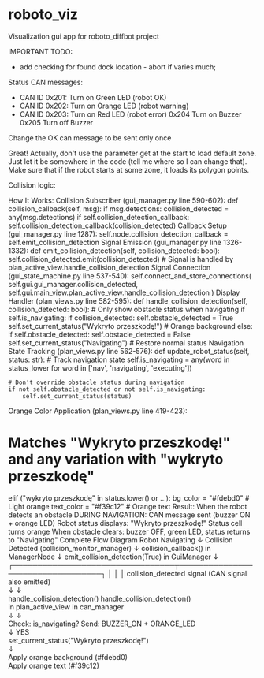 # roboto_viz
Visualization gui app for roboto_diffbot project

IMPORTANT TODO: 
- add checking for found dock location - abort if varies much;

Status CAN messages:
  - CAN ID 0x201: Turn on Green LED (robot OK)
  - CAN ID 0x202: Turn on Orange LED (robot warning)
  - CAN ID 0x203: Turn on Red LED (robot error)
  0x204 Turn on Buzzer
  0x205 Turn off Buzzer

Change the OK can message to be sent only once

Great! Actually, don't use the parameter get at the start to load default zone. Just let it be somewhere in the code (tell me where so I can change that). Make sure that if the robot starts at some zone, it loads its polygon points.

Collision logic:

How It Works:
Collision Subscriber (gui_manager.py line 590-602):
def collision_callback(self, msg):
    if msg.detections:
        collision_detected = any(msg.detections)
        if self.collision_detection_callback:
            self.collision_detection_callback(collision_detected)
Callback Setup (gui_manager.py line 1287):
self.node.collision_detection_callback = self.emit_collision_detection
Signal Emission (gui_manager.py line 1326-1332):
def emit_collision_detection(self, collision_detected: bool):
    self.collision_detected.emit(collision_detected)
    # Signal is handled by plan_active_view.handle_collision_detection
Signal Connection (gui_state_machine.py line 537-540):
self.connect_and_store_connections(
    self.gui.gui_manager.collision_detected,
    self.gui.main_view.plan_active_view.handle_collision_detection
)
Display Handler (plan_views.py line 582-595):
def handle_collision_detection(self, collision_detected: bool):
    # Only show obstacle status when navigating
    if self.is_navigating:
        if collision_detected:
            self.obstacle_detected = True
            self.set_current_status("Wykryto przeszkodę!")  # Orange background
        else:
            if self.obstacle_detected:
                self.obstacle_detected = False
                self.set_current_status("Navigating")  # Restore normal status
Navigation State Tracking (plan_views.py line 562-576):
def update_robot_status(self, status: str):
    # Track navigation state
    self.is_navigating = any(word in status_lower for word in ['nav', 'navigating', 'executing'])
    
    # Don't override obstacle status during navigation
    if not self.obstacle_detected or not self.is_navigating:
        self.set_current_status(status)
Orange Color Application (plan_views.py line 419-423):
# Matches "Wykryto przeszkodę!" and any variation with "wykryto przeszkodę"
elif ("wykryto przeszkodę" in status.lower() or ...):
    bg_color = "#fdebd0"  # Light orange
    text_color = "#f39c12"  # Orange text
Result: When the robot detects an obstacle DURING NAVIGATION:
CAN message sent (buzzer ON + orange LED)
Robot status displays: "Wykryto przeszkodę!"
Status cell turns orange
When obstacle clears: buzzer OFF, green LED, status returns to "Navigating"
Complete Flow Diagram
Robot Navigating
    ↓
Collision Detected (collision_monitor_manager)
    ↓
collision_callback() in ManagerNode
    ↓
emit_collision_detection(True) in GuiManager
    ↓
┌─────────────────────────────────┬──────────────────────────────────┐
│                                 │                                  │
collision_detected signal         (CAN signal also emitted)         
    ↓                                 ↓                               
handle_collision_detection()      handle_collision_detection()      
in plan_active_view              in can_manager                    
    ↓                                 ↓                               
Check: is_navigating?             Send: BUZZER_ON + ORANGE_LED      
    ↓ YES                                                             
set_current_status("Wykryto przeszkodę!")                           
    ↓                                                                 
Apply orange background (#fdebd0)                                   
Apply orange text (#f39c12)                                         